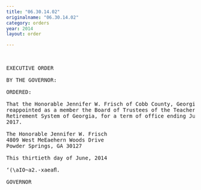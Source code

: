 ```yaml
---
title: "06.30.14.02"
originalname: "06.30.14.02"
category: orders
year: 2014
layout: order

---
```

<pre>
 

EXECUTIVE ORDER

BY THE GOVERNOR:

ORDERED:

That the Honorable Jennifer W. Frisch of Cobb County, Georgia, is
reappointed as a member the Board of Trustees of the Teachers
Retirement System of Georgia, for a term of office ending June 30,
2017.

The Honorable Jennifer W. Frisch
4809 West MeEaehern Woods Drive
Powder Springs, GA 30127

This thirtieth day of June, 2014

‘(\aIO~a2.-xaeaﬂ.

GOVERNOR

</pre>
